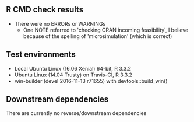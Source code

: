 ## R CMD check results
* There were no ERRORs or WARNINGs
    + One NOTE referred to 'checking CRAN incoming feasibility', I believe
      because of the spelling of 'microsimulation' (which is correct)

## Test environments
* Local Ubuntu Linux (16.06 Xenial) 64-bit, R 3.3.2
* Ubuntu Linux (14.04 Trusty) on Travis-CI, R 3.3.2
* win-builder (devel 2016-11-13 r71655) with devtools::build_win()

## Downstream dependencies
There are currently no reverse/downstream dependencies
